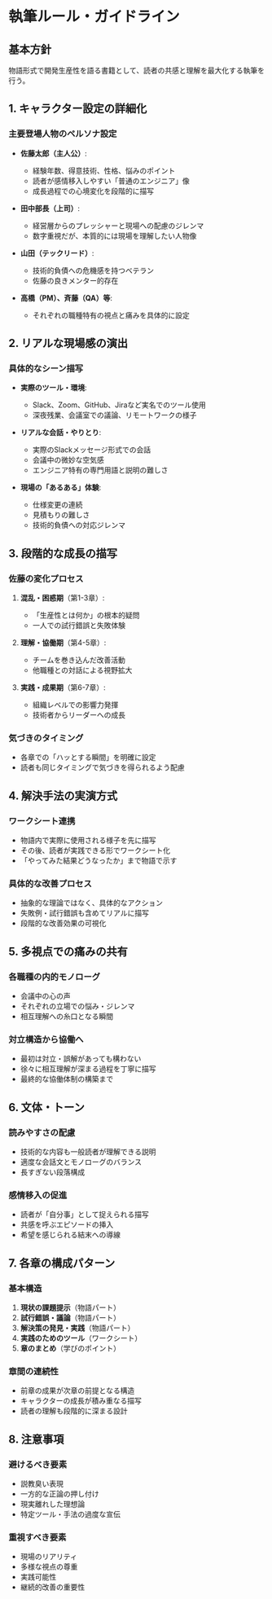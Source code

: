 # 執筆ルール・ガイドライン

## 基本方針
物語形式で開発生産性を語る書籍として、読者の共感と理解を最大化する執筆を行う。

## 1. キャラクター設定の詳細化

### 主要登場人物のペルソナ設定
- **佐藤太郎（主人公）**: 
  - 経験年数、得意技術、性格、悩みのポイント
  - 読者が感情移入しやすい「普通のエンジニア」像
  - 成長過程での心境変化を段階的に描写

- **田中部長（上司）**:
  - 経営層からのプレッシャーと現場への配慮のジレンマ
  - 数字重視だが、本質的には現場を理解したい人物像

- **山田（テックリード）**:
  - 技術的負債への危機感を持つベテラン
  - 佐藤の良きメンター的存在

- **高橋（PM）、斉藤（QA）等**:
  - それぞれの職種特有の視点と痛みを具体的に設定

## 2. リアルな現場感の演出

### 具体的なシーン描写
- **実際のツール・環境**:
  - Slack、Zoom、GitHub、Jiraなど実名でのツール使用
  - 深夜残業、会議室での議論、リモートワークの様子

- **リアルな会話・やりとり**:
  - 実際のSlackメッセージ形式での会話
  - 会議中の微妙な空気感
  - エンジニア特有の専門用語と説明の難しさ

- **現場の「あるある」体験**:
  - 仕様変更の連続
  - 見積もりの難しさ
  - 技術的負債への対応ジレンマ

## 3. 段階的な成長の描写

### 佐藤の変化プロセス
1. **混乱・困惑期**（第1-3章）:
   - 「生産性とは何か」の根本的疑問
   - 一人での試行錯誤と失敗体験

2. **理解・協働期**（第4-5章）:
   - チームを巻き込んだ改善活動
   - 他職種との対話による視野拡大

3. **実践・成果期**（第6-7章）:
   - 組織レベルでの影響力発揮
   - 技術者からリーダーへの成長

### 気づきのタイミング
- 各章での「ハッとする瞬間」を明確に設定
- 読者も同じタイミングで気づきを得られるよう配慮

## 4. 解決手法の実演方式

### ワークシート連携
- 物語内で実際に使用される様子を先に描写
- その後、読者が実践できる形でワークシート化
- 「やってみた結果どうなったか」まで物語で示す

### 具体的な改善プロセス
- 抽象的な理論ではなく、具体的なアクション
- 失敗例・試行錯誤も含めてリアルに描写
- 段階的な改善効果の可視化

## 5. 多視点での痛みの共有

### 各職種の内的モノローグ
- 会議中の心の声
- それぞれの立場での悩み・ジレンマ
- 相互理解への糸口となる瞬間

### 対立構造から協働へ
- 最初は対立・誤解があっても構わない
- 徐々に相互理解が深まる過程を丁寧に描写
- 最終的な協働体制の構築まで

## 6. 文体・トーン

### 読みやすさの配慮
- 技術的な内容も一般読者が理解できる説明
- 適度な会話文とモノローグのバランス
- 長すぎない段落構成

### 感情移入の促進
- 読者が「自分事」として捉えられる描写
- 共感を呼ぶエピソードの挿入
- 希望を感じられる結末への導線

## 7. 各章の構成パターン

### 基本構造
1. **現状の課題提示**（物語パート）
2. **試行錯誤・議論**（物語パート）
3. **解決策の発見・実践**（物語パート）
4. **実践のためのツール**（ワークシート）
5. **章のまとめ**（学びのポイント）

### 章間の連続性
- 前章の成果が次章の前提となる構造
- キャラクターの成長が積み重なる描写
- 読者の理解も段階的に深まる設計

## 8. 注意事項

### 避けるべき要素
- 説教臭い表現
- 一方的な正論の押し付け
- 現実離れした理想論
- 特定ツール・手法の過度な宣伝

### 重視すべき要素
- 現場のリアリティ
- 多様な視点の尊重
- 実践可能性
- 継続的改善の重要性